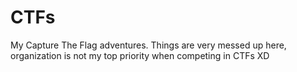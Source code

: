 # CTFs

My Capture The Flag adventures. Things are very messed up here, organization is not my top priority when competing in CTFs XD
